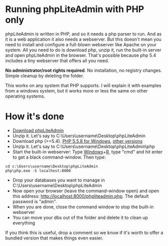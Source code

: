 # Running phpLiteAdmin with PHP only #

phpLiteAdmin is written in PHP, and so it needs a php parser to run. And as it is a web application it also needs a webserver. But this doesn't mean you need to install and configure a full-blown webserver like Apache on your system. All you need to do is download php, unzip it, run the built-in server and open phpLiteAdmin in the browser. That's possible because php 5.4 includes a tiny webserver that offers all you need.

**No administrator/root rights required**. No installation, no registry changes. Simple cleanup by deleting the folder.

This works on any system that PHP supports. I will explain it with examples from a windows system, but it works more or less the same on other operating systems.


# How it's done #

  * [Download phpLiteAdmin](https://code.google.com/p/phpliteadmin/downloads/list)
  * Unzip it. Let's say to C:\Users\username\Desktop\phpLiteAdmin
  * Download php (>=5.4). [PHP 5.5.8 for Windows](http://windows.php.net/downloads/releases/php-5.5.8-nts-Win32-VC11-x86.zip), [other versions](http://php.net/downloads.php)
  * Unzip it. Let's say to C:\Users\username\Desktop\phpLiteAdmin\php
  * Start the built-in webserver: Type [Windows](Windows.md)+[R](R.md), type "cmd" and hit enter to get a black command-window. Then type:
```
cd c:\Users\username\Desktop\phpLiteAdmin
php\php.exe -S localhost:8000
```
  * Drop your databases you want to manage in C:\Users\username\Desktop\phpLiteAdmin
  * Now open your browser (leave the command-window open) and open this address: [http://localhost:8000/phpliteadmin.php](http://localhost:8000/phpliteadmin.php). The default password is "admin".
  * When you are done, close the command window to stop the built-in webserver
  * You can move your dbs out of the folder and delete it to clean up everything

If you think this is useful, drop a comment so we know if it's worth to offer a bundled version that makes things even easier.